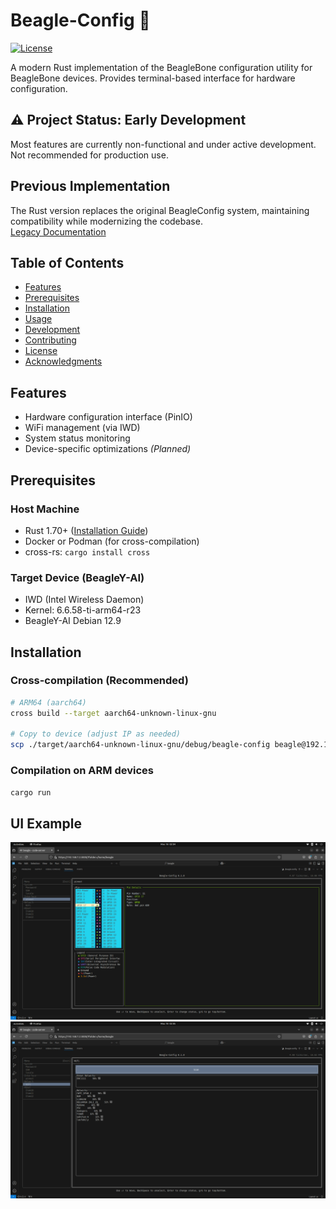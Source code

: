 # Beagle-Config 🐾

[![License](https://img.shields.io/badge/License-MIT-blue.svg)](https://opensource.org/licenses/MIT)

A modern Rust implementation of the BeagleBone configuration utility for BeagleBone devices. Provides terminal-based interface for hardware configuration.

## **⚠️ Project Status: Early Development**  
Most features are currently non-functional and under active development. Not recommended for production use.

## Previous Implementation
The Rust version replaces the original BeagleConfig system, maintaining compatibility while modernizing the codebase.  
[Legacy Documentation](https://docs.beagleboard.org/projects/bb-config/index.html)


## Table of Contents
- [Features](#features)
- [Prerequisites](#prerequisites)
- [Installation](#installation)
- [Usage](#usage)
- [Development](#development)
- [Contributing](#contributing)
- [License](#license)
- [Acknowledgments](#acknowledgments)

## Features
- Hardware configuration interface (PinIO)
- WiFi management (via IWD)
- System status monitoring
- Device-specific optimizations *(Planned)*

## Prerequisites

### Host Machine
- Rust 1.70+ ([Installation Guide](https://www.rust-lang.org/learn/get-started))
- Docker or Podman (for cross-compilation)
- cross-rs: `cargo install cross`

### Target Device (BeagleY-AI)
- IWD (Intel Wireless Daemon)
- Kernel: 6.6.58-ti-arm64-r23
- BeagleY-AI Debian 12.9

## Installation

### Cross-compilation (Recommended)
```bash
# ARM64 (aarch64)
cross build --target aarch64-unknown-linux-gnu

# Copy to device (adjust IP as needed)
scp ./target/aarch64-unknown-linux-gnu/debug/beagle-config beagle@192.168.7.2:/home/beagle
```

### Compilation on ARM devices
```bash
cargo run
```

## UI Example
![PinIO Screenshot](images/pinio.png)
![WiFi Configuration Screenshot](images/wifi.png)